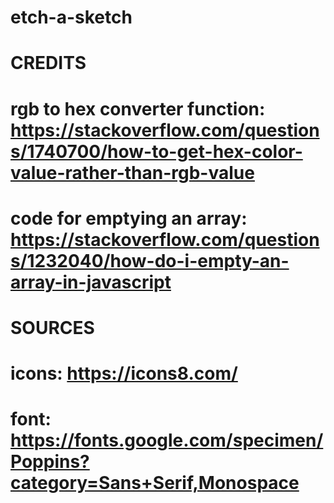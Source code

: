 # etch-a-sketch

# CREDITS
# rgb to hex converter function: https://stackoverflow.com/questions/1740700/how-to-get-hex-color-value-rather-than-rgb-value
# code for emptying an array: https://stackoverflow.com/questions/1232040/how-do-i-empty-an-array-in-javascript

# SOURCES
# icons: https://icons8.com/
# font: https://fonts.google.com/specimen/Poppins?category=Sans+Serif,Monospace